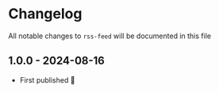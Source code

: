 # Changelog

All notable changes to `rss-feed` will be documented in this file

## 1.0.0 - 2024-08-16

- First published 🥳
